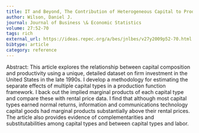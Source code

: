 ```yaml
---
title: IT and Beyond, The Contribution of Heterogeneous Capital to Productivity
author: Wilson, Daniel J.
journal: Journal of Business \& Economic Statistics
volume: 27:52-70
tags: rich
external_url: https://ideas.repec.org/a/bes/jnlbes/v27y2009p52-70.html
bibtype: article
category: reference
---
```

Abstract: This article explores the relationship between capital composition and productivity using a unique, detailed dataset on firm investment in the United States in the late 1990s. I develop a methodology for estimating the separate effects of multiple capital types in a production function framework. I back out the implied marginal products of each capital type and compare these with rental price data. I find that although most capital types earned normal returns, information and communications technology capital goods had marginal products substantially above their rental prices. The article also provides evidence of complementarities and substitutabilities among capital types and between capital types and labor.
